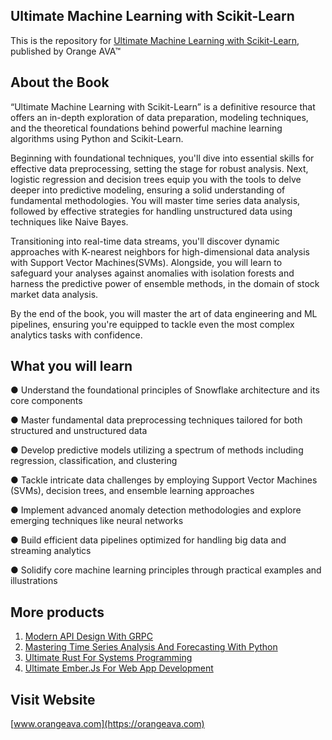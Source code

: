 ## Ultimate Machine Learning with Scikit-Learn

This is the repository for [Ultimate Machine Learning with Scikit-Learn](https://orangeava.com/products/ultimate-machine-learning-with-scikit-learn), published by Orange AVA™


## About the Book
“Ultimate Machine Learning with Scikit-Learn” is a definitive resource that offers an in-depth exploration of data preparation, modeling techniques, and the theoretical foundations behind powerful machine learning algorithms using Python and Scikit-Learn.
 
Beginning with foundational techniques, you'll dive into essential skills for effective data preprocessing, setting the stage for robust analysis. Next, logistic regression and decision trees equip you with the tools to delve deeper into predictive modeling, ensuring a solid understanding of fundamental methodologies. You will master time series data analysis, followed by effective strategies for handling unstructured data using techniques like Naive Bayes.
 
Transitioning into real-time data streams, you'll discover dynamic approaches with K-nearest neighbors for high-dimensional data analysis with Support Vector Machines(SVMs). Alongside, you will learn to safeguard your analyses against anomalies with isolation forests and harness the predictive power of ensemble methods, in the domain of stock market data analysis.
 
By the end of the book, you will master the art of data engineering and ML pipelines, ensuring you're equipped to tackle even the most complex analytics tasks with confidence.


## What you will learn
●  Understand the foundational principles of Snowflake architecture and its core components

● Master fundamental data preprocessing techniques tailored for both structured and unstructured data

● Develop predictive models utilizing a spectrum of methods including regression, classification, and clustering

● Tackle intricate data challenges by employing Support Vector Machines (SVMs), decision trees, and ensemble learning approaches

● Implement advanced anomaly detection methodologies and explore emerging techniques like 
neural networks

● Build efficient data pipelines optimized for handling big data and streaming analytics

● Solidify core machine learning principles through practical examples and illustrations

## More products

1. [Modern API Design With GRPC](https://orangeava.com/products/modern-api-design-with-grpc)
2. [Mastering Time Series Analysis And Forecasting With Python](https://orangeava.com/products/mastering-time-series-analysis-and-forecasting-with-python)
3. [Ultimate Rust For Systems Programming](https://orangeava.com/products/ultimate-rust-for-systems-programming)
4. [Ultimate Ember.Js For Web App Development](https://orangeava.com/products/ultimate-ember-js-for-web-app-development)

## Visit Website 
[www.orangeava.com](https://orangeava.com)
